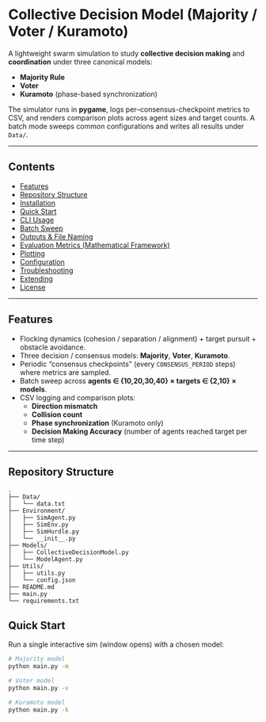 # Collective Decision Model (Majority / Voter / Kuramoto)

A lightweight swarm simulation to study **collective decision making** and **coordination** under three canonical models:

- **Majority Rule**
- **Voter**
- **Kuramoto** (phase-based synchronization)

The simulator runs in **pygame**, logs per–consensus-checkpoint metrics to CSV, and renders comparison plots across agent sizes and target counts. A batch mode sweeps common configurations and writes all results under `Data/`.

---

## Contents

- [Features](#features)
- [Repository Structure](#repository-structure)
- [Installation](#installation)
- [Quick Start](#quick-start)
- [CLI Usage](#cli-usage)
- [Batch Sweep](#batch-sweep)
- [Outputs & File Naming](#outputs--file-naming)
- [Evaluation Metrics (Mathematical Framework)](#evaluation-metrics-mathematical-framework)
- [Plotting](#plotting)
- [Configuration](#configuration)
- [Troubleshooting](#troubleshooting)
- [Extending](#extending)
- [License](#license)

---

## Features

- Flocking dynamics (cohesion / separation / alignment) + target pursuit + obstacle avoidance.
- Three decision / consensus models: **Majority**, **Voter**, **Kuramoto**.
- Periodic “consensus checkpoints” (every `CONSENSUS_PERIOD` steps) where metrics are sampled.
- Batch sweep across **agents ∈ {10,20,30,40} × targets ∈ {2,10} × models**.
- CSV logging and comparison plots:
  - **Direction mismatch**
  - **Collision count**
  - **Phase synchronization** (Kuramoto only)
  - **Decision Making Accuracy** (number of agents reached target per time step)

---

## Repository Structure
    .
    ├── Data/
    │   └── data.txt
    ├── Environment/
    │   ├── SimAgent.py
    │   ├── SimEnv.py
    │   ├── SimHurdle.py
    │   └── __init__.py
    ├── Models/
    │   ├── CollectiveDecisionModel.py
    │   └── ModelAgent.py
    ├── Utils/
    │   ├── utils.py
    │   └── config.json
    ├── README.md
    ├── main.py
    └── requirements.txt 
## Quick Start

Run a single interactive sim (window opens) with a chosen model:

```bash
# Majority model
python main.py -m

# Voter model
python main.py -v

# Kuramoto model
python main.py -k
